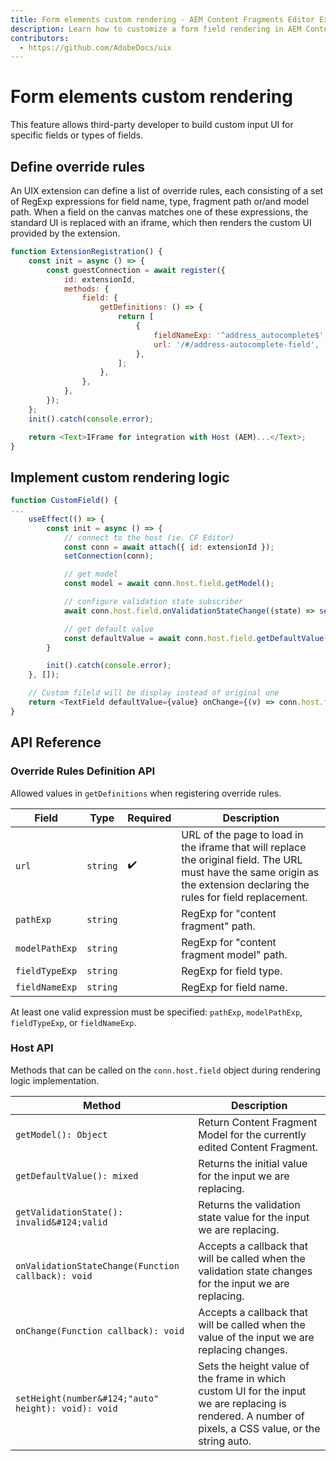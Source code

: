 ```yaml
---
title: Form elements custom rendering - AEM Content Fragments Editor Extensibility
description: Learn how to customize a form field rendering in AEM Content Fragments Editor
contributors:
  - https://github.com/AdobeDocs/uix
---
```


# Form elements custom rendering

This feature allows third-party developer to build custom input UI for specific fields or types of fields.

## Define override rules

An UIX extension can define a list of override rules, each consisting of a set of RegExp expressions for field name, type, fragment path or/and model path. When a field on the canvas matches one of these expressions, the standard UI is replaced with an iframe, which then renders the custom UI provided by the extension.

```js
function ExtensionRegistration() {
    const init = async () => {
        const guestConnection = await register({
            id: extensionId,
            methods: {
                field: {
                    getDefinitions: () => {
                        return [
                            {
                                fieldNameExp: '^address_autocomplete$',
                                url: '/#/address-autocomplete-field',
                            },
                        ];
                    },
                },
            },
        });
    };
    init().catch(console.error);

    return <Text>IFrame for integration with Host (AEM)...</Text>;
}
```

## Implement custom rendering logic

```js
function CustomField() {
...
    useEffect(() => {
        const init = async () => {
            // connect to the host (ie. CF Editor)
            const conn = await attach({ id: extensionId });
            setConnection(conn);

            // get model
            const model = await conn.host.field.getModel();

            // configure validation state subscriber
            await conn.host.field.onValidationStateChange((state) => setValidationState(state));

            // get default value
            const defaultValue = await conn.host.field.getDefaultValue();
        }

        init().catch(console.error);
    }, []);

    // Custom fileld will be display instead of original one
    return <TextField defaultValue={value} onChange={(v) => conn.host.field.onChange(v)} ... />;
}
```

## API Reference

### Override Rules Definition API

Allowed values in `getDefinitions` when registering override rules.

| Field          | Type      | Required | Description                                                                                                                                                               |
|----------------|-----------|----------|---------------------------------------------------------------------------------------------------------------------------------------------------------------------------|
| `url`          | `string`  |  ✔️      | URL of the page to load in the iframe that will replace the original field. The URL must have the same origin as the extension declaring the rules for field replacement. |
| `pathExp`      | `string`  |          | RegExp for "content fragment" path.                                                                                                                                       |
| `modelPathExp` | `string`  |          | RegExp for "content fragment model" path.                                                                                                                                 |
| `fieldTypeExp` | `string`  |          | RegExp for field type.                                                                                                                                                    |
| `fieldNameExp` | `string`  |          | RegExp for field name.                                                                                                                                                    |

At least one valid expression must be specified: `pathExp`, `modelPathExp`, `fieldTypeExp`, or `fieldNameExp`.

### Host API

Methods that can be called on the `conn.host.field` object during rendering logic implementation.

| Method                                              | Description                                                                                                                                            |
|-----------------------------------------------------|--------------------------------------------------------------------------------------------------------------------------------------------------------|
| `getModel(): Object`                                | Return Content Fragment Model for the currently edited Content Fragment.                                                                               |
| `getDefaultValue(): mixed`                          | Returns the initial value for the input we are replacing.                                                                                              |
| `getValidationState(): invalid&#124;valid`          | Returns the validation state value for the input we are replacing.                                                                                     |
| `onValidationStateChange(Function callback): void`  | Accepts a callback that will be called when the validation state changes for the input we are replacing.                                               |
| `onChange(Function callback): void`                 | Accepts a callback that will be called when the value of the input we are replacing changes.                                                           |
| `setHeight(number&#124;"auto" height): void): void` | Sets the height value of the frame in which custom UI for the input we are replacing is rendered. A number of pixels, a CSS value, or the string auto. |
